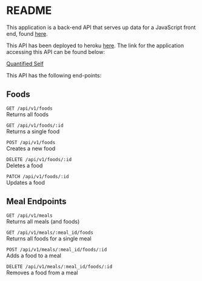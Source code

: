 # README

This application is a back-end API that serves up data for a JavaScript front end, found [here](https://github.com/turingschool/qs-frontend-starter).

This API has been deployed to heroku [here](https://radiant-bastion-95270.herokuapp.com/). The link for the application accessing this API can be found below:

[Quantified Self](http://warlike-hour.surge.sh/)<br>

This API has the following end-points:

## Foods
`GET /api/v1/foods`<br>
Returns all foods

`GET /api/v1/foods/:id`<br>
Returns a single food

`POST /api/v1/foods`<br>
Creates a new food

`DELETE /api/v1/foods/:id`<br>
Deletes a food

`PATCH /api/v1/foods/:id`<br>
Updates a food

## Meal Endpoints
`GET /api/v1/meals`<br>
Returns all meals (and foods)

`GET /api/v1/meals/:meal_id/foods`<br>
Returns all foods for a single meal

`POST /api/v1/meals/:meal_id/foods/:id`<br>
Adds a food to a meal

`DELETE /api/v1/meals/:meal_id/foods/:id`<br>
Removes a food from a meal
